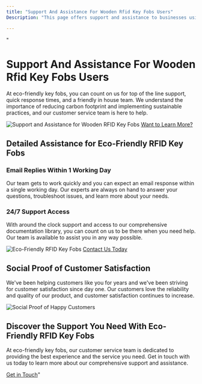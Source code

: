 ```yaml
---
title: "Support And Assistance For Wooden Rfid Key Fobs Users"
Description: "This page offers support and assistance to businesses using Wooden RFID Key Fobs that are looking to reduce their carbon footprint and become more sustainable. Learn more about the available resources to help you make the transition. Keyword: Support and Assistance for Wooden RFID Key Fobs Users."

---
```


"<h1>Support And Assistance For Wooden Rfid Key Fobs Users</h1>
<p>At eco-friendly key fobs, you can count on us for top of the line support, quick response times, and a friendly in house team. We understand the importance of reducing carbon footprint and implementing sustainable practices, and our customer service team is here to help.</p>
<img src="/img/doors/200.webp" alt="Support and Assistance for Wooden RFID Key Fobs">
<a href="/contact" class="btn btn-primary">Want to Learn More?</a>
<h2>Detailed Assistance for Eco-Friendly RFID Key Fobs</h2>
<h3>Email Replies Within 1 Working Day</h3>
<p>Our team gets to work quickly and you can expect an email response within a single working day. Our experts are always on hand to answer your questions, troubleshoot issues, and learn more about your needs.</p>
<h3>24/7 Support Access</h3>
<p>With around the clock support and access to our comprehensive documentation library, you can count on us to be there when you need help. Our team is available to assist you in any way possible.</p>
<img src="/img/doors/201.webp" alt="Eco-Friendly RFID Key Fobs">
<a href="/contact" class="btn btn-primary">Contact Us Today</a>
<h2>Social Proof of Customer Satisfaction</h2>
<p>We've been helping customers like you for years and we've been striving for customer satisfaction since day one. Our customers love the reliability and quality of our product, and customer satisfaction continues to increase.</p>
<img src="/img/doors/202.webp" alt="Social Proof of Happy Customers">
<h2>Discover the Support You Need With Eco-Friendly RFID Key Fobs</h2>
<p>At eco-friendly key fobs, our customer service team is dedicated to providing the best experience and the service you need. Get in touch with us today to learn more about our comprehensive support and assistance.</p>
<a href="/contact" class="btn btn-primary">Get in Touch</a>"
